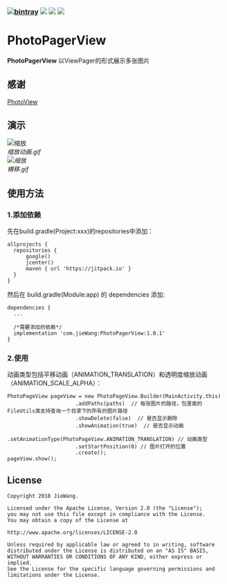 ### [![bintray](https://img.shields.io/bintray/v/jiewang19951030/Maven/PhotoPagerView.svg)](https://bintray.com/jiewang19951030/Maven/PhotoPagerView)  ![](https://img.shields.io/badge/language-java-orange.svg) [![](https://img.shields.io/badge/license-Apache2.0-green.svg)](https://opensource.org/licenses/apache2.0.php) ![](https://img.shields.io/badge/qq-200522649-red.svg)
# PhotoPagerView
**PhotoPagerView** 以ViewPager的形式展示多张图片 <br>
## 感谢
[PhotoView](https://github.com/chrisbanes/PhotoView)
## 演示
![缩放](https://github.com/mCyp/PhotoPagerView/blob/master/app/src/main/res/drawable/scale.gif)<br>
<cite>缩放动画.gif<cite><br>
![缩放](https://github.com/mCyp/PhotoPagerView/blob/master/app/src/main/res/drawable/translate.gif)<br>
横移.gif
## 使用方法
### 1.添加依赖
  先在build.gradle(Project:xxx)的repositories中添加：
  ```
  allprojects {
    repositories {
        google()
        jcenter()
        maven { url 'https://jitpack.io' }
    }
}
  ```
  然后在 build.gradle(Module:app) 的 dependencies 添加:
  ```
 dependencies {
    ...
   
    /*需要添加的依赖*/
    implementation 'com.jieWang:PhotoPagerView:1.0.1'
 }
  ```
### 2.使用
  动画类型包括平移动画（ANIMATION_TRANSLATION）和透明度缩放动画（ANIMATION_SCALE_ALPHA）：
  ```
  PhotoPageView pageView = new PhotoPageView.Builder(MainActivity.this) 
                        .addPaths(paths)  // 每张图片的路径，包里面的FileUtils类支持查询一个目录下的所有的图片路径
                        .showDelete(false)  // 是否显示删除
                        .showAnimation(true)  // 是否显示动画
                        .setAnimationType(PhotoPageView.ANIMATION_TRANSLATION) // 动画类型 
                        .setStartPosition(0) // 图片打开的位置
                        .create();
  pageView.show();
  ```
## License
  ```
  Copyright 2018 JieWang.

  Licensed under the Apache License, Version 2.0 (the "License");
  you may not use this file except in compliance with the License.
  You may obtain a copy of the License at

  http://www.apache.org/licenses/LICENSE-2.0

  Unless required by applicable law or agreed to in writing, software
  distributed under the License is distributed on an "AS IS" BASIS,
  WITHOUT WARRANTIES OR CONDITIONS OF ANY KIND, either express or implied.
  See the License for the specific language governing permissions and
  limitations under the License.
  ```
  
